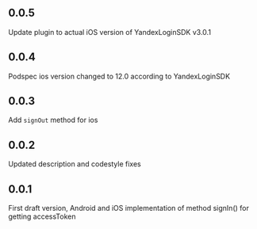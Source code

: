 ## 0.0.5

Update plugin to actual iOS version of YandexLoginSDK v3.0.1

## 0.0.4

Podspec ios version changed to 12.0 according to YandexLoginSDK

## 0.0.3

Add `signOut` method for ios

## 0.0.2

Updated description and codestyle fixes

## 0.0.1

First draft version, Android and iOS implementation of method signIn() for getting accessToken
